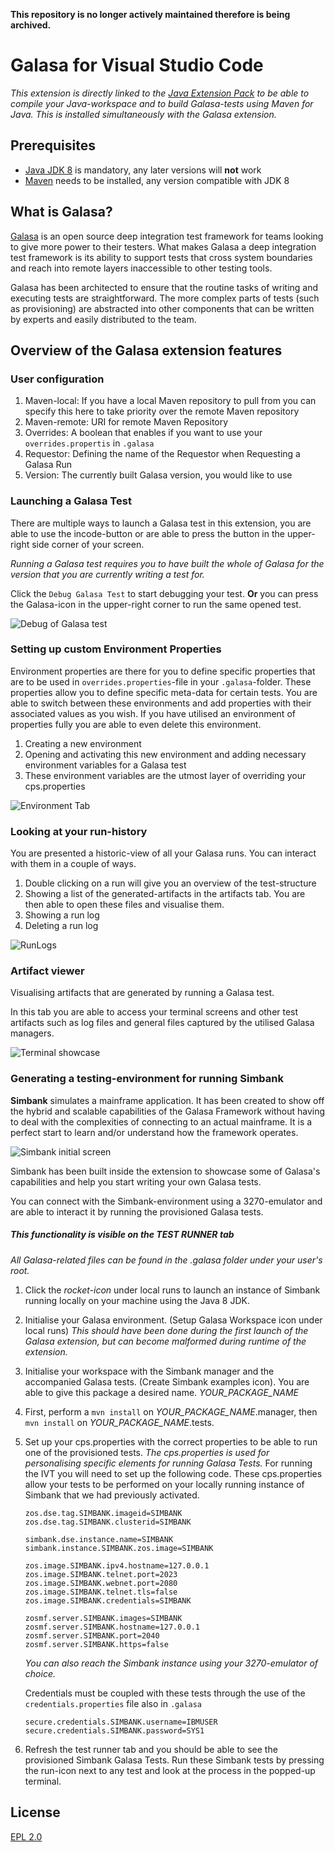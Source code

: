 **This repository is no longer actively maintained therefore is being archived.**

# Galasa for Visual Studio Code

_This extension is directly linked to the [Java Extension Pack](https://code.visualstudio.com/docs/languages/java) to be able to compile your Java-workspace and to build Galasa-tests using Maven for Java. This is installed simultaneously with the Galasa extension._

## Prerequisites

-   [Java JDK 8](https://www.oracle.com/java/technologies/javase-jdk8-downloads.html) is mandatory, any later versions will **not** work
-   [Maven](https://maven.apache.org/download.cgi) needs to be installed, any version compatible with JDK 8

## What is Galasa?

[Galasa](https://galasa.dev/) is an open source deep integration test framework for teams looking to give more power to their testers. What makes Galasa a deep integration test framework is its ability to support tests that cross system boundaries and reach into remote layers inaccessible to other testing tools.

Galasa has been architected to ensure that the routine tasks of writing and executing tests are straightforward. The more complex parts of tests (such as provisioning) are abstracted into other components that can be written by experts and easily distributed to the team.

## Overview of the Galasa extension features

### User configuration



1. Maven-local: If you have a local Maven repository to pull from you can specify this here to take priority over the remote Maven repository
2. Maven-remote: URI for remote Maven Repository
3. Overrides: A boolean that enables if you want to use your `overrides.propertis` in `.galasa`
4. Requestor: Defining the name of the Requestor when Requesting a Galasa Run
5. Version: The currently built Galasa version, you would like to use

### Launching a Galasa Test

There are multiple ways to launch a Galasa test in this extension, you are able to use the incode-button or are able to press the button in the upper-right side corner of your screen.

_Running a Galasa test requires you to have built the whole of Galasa for the version that you are currently writing a test for._

Click the `Debug Galasa Test` to start debugging your test. **Or** you can press the Galasa-icon in the upper-right corner to run the same opened test.

![Debug of Galasa test](resources/readme/runningTest.png)

### Setting up custom Environment Properties


Environment properties are there for you to define specific properties that are to be used in `overrides.properties`-file in your `.galasa`-folder. These properties allow you to define specific meta-data for certain tests. You are able to switch between these environments and add properties with their associated values as you wish. If you have utilised an environment of properties fully you are able to even delete this environment.

1. Creating a new environment
2. Opening and activating this new environment and adding necessary environment variables for a Galasa test
3. These environment variables are the utmost layer of overriding your cps.properties

![Environment Tab](resources/readme/environment.png)

### Looking at your run-history

You are presented a historic-view of all your Galasa runs. You can interact with them in a couple of ways.

1. Double clicking on a run will give you an overview of the test-structure
2. Showing a list of the generated-artifacts in the artifacts tab. You are then able to open these files and visualise them.
3. Showing a run log
4. Deleting a run log

![RunLogs](resources/readme/localRuns.png)

### Artifact viewer

Visualising artifacts that are generated by running a Galasa test. 

In this tab you are able to access your terminal screens and other test artifacts such as log files and general files captured by the utilised Galasa managers.

![Terminal showcase](resources/readme/localArtifacts.png)

### Generating a testing-environment for running Simbank

**Simbank** simulates a mainframe application. It has been created to show off the hybrid and scalable capabilities of the Galasa Framework without having to deal with the complexities of connecting to an actual mainframe. It is a perfect start to learn and/or understand how the framework operates.

![Simbank initial screen](resources/readme/simplatform.png)

Simbank has been built inside the extension to showcase some of Galasa's capabilities and help you start writing your own Galasa tests.

You can connect with the Simbank-environment using a 3270-emulator and are able to interact it by running the provisioned Galasa tests.

##### This functionality is visible on the TEST RUNNER tab

_All Galasa-related files can be found in the .galasa folder under your user's root._

1. Click the _rocket-icon_ under local runs to launch an instance of Simbank running locally on your machine using the Java 8 JDK.

2. Initialise your Galasa environment. (Setup Galasa Workspace icon under local runs) _This should have been done during the first launch of the Galasa extension, but can become malformed during runtime of the extension._

3. Initialise your workspace with the Simbank manager and the accompanied Galasa tests. (Create Simbank examples icon). You are able to give this package a desired name. _YOUR_PACKAGE_NAME_

4. First, perform a `mvn install` on _YOUR_PACKAGE_NAME_.manager, then `mvn install` on _YOUR_PACKAGE_NAME_.tests.

5. Set up your cps.properties with the correct properties to be able to run one of the provisioned tests. _The cps.properties is used for personalising specific elements for running Galasa Tests._ For running the IVT you will need to set up the following code. These cps.properties allow your tests to be performed on your locally running instance of Simbank that we had previously activated.


    ```cps.properties
    zos.dse.tag.SIMBANK.imageid=SIMBANK
    zos.dse.tag.SIMBANK.clusterid=SIMBANK

    simbank.dse.instance.name=SIMBANK
    simbank.instance.SIMBANK.zos.image=SIMBANK

    zos.image.SIMBANK.ipv4.hostname=127.0.0.1
    zos.image.SIMBANK.telnet.port=2023
    zos.image.SIMBANK.webnet.port=2080
    zos.image.SIMBANK.telnet.tls=false
    zos.image.SIMBANK.credentials=SIMBANK

    zosmf.server.SIMBANK.images=SIMBANK
    zosmf.server.SIMBANK.hostname=127.0.0.1
    zosmf.server.SIMBANK.port=2040
    zosmf.server.SIMBANK.https=false
    ```

    *You can also reach the Simbank instance using your 3270-emulator of choice.*


    Credentials must be coupled with these tests through the use of the `credentials.properties` file also in `.galasa`

    ```credentials.properties
    secure.credentials.SIMBANK.username=IBMUSER
    secure.credentials.SIMBANK.password=SYS1
    ```

6. Refresh the test runner tab and you should be able to see the provisioned Simbank Galasa Tests.
   Run these Simbank tests by pressing the run-icon next to any test and look at the process in the popped-up terminal.


## License

[EPL 2.0](LICENSE)
